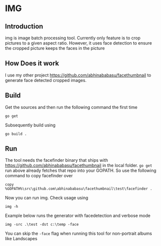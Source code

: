 # IMG 
## Introduction
img is image batch processing tool. Currently only feature is to crop pictures to a given aspect ratio. However, it uses face detection to ensure the cropped picture keeps the faces in the picture
 
## How Does it work
I use my other project https://github.com/abhinababasu/facethumbnail to generate face detected cropped images.

## Build
Get the sources and then run the following command the first time
```
go get
```

Subsequently build using 
```
go build .
```

## Run
The tool needs the facefinder binary that ships with https://github.com/abhinababasu/facethumbnail in the local folder. `go get` run above 
already fetches that repo into your GOPATH. So use the following command to copy facefinder over

```
copy %GOPATH%\src\github.com\abhinababasu\facethumbnail\test\facefinder .
```
Now you can run img. Check usage using
```
img -h
```

Example below runs the generator with facedetection and verbose mode
```
img -src .\test -dst c:\temp -face
```

You can skip the `-face` flag when running this tool for non-portrait albums like Landscapes
